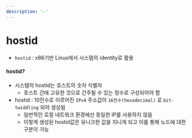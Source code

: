 ```yaml
---
description: '-'
---
```


# hostid

* `hostid` : x86기반 Linux에서 시스템의 identity로 활용

#### hostid?

* 시스템의 hostid는 호스트의 숫자 식별자
  * 호스트 간에 고유한 것으로 간주될 수 있는 정수로 구성되어야 함
* hostid : 10진수로 이루어진 `IPv4` 주소값이 `16진수(hexadecimal)` 로 `bit-twiddling` 되어 생성됨
  * 일반적인 로컬 네트워크 환경에선 동일한 IP를 사용하지 않음
  * 이렇게 생성된 hostid값은 유니크한 값을 지니게 되고 이를 통해 노드에 대한 구분이 가능
